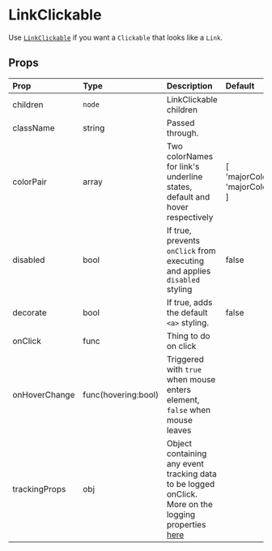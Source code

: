 # LinkClickable

Use [`LinkClickable`](https://github.com/zakness/birchbox-gitbook/tree/1ad9356b440d8ffd191f6222475ef6f0c15444b0/src/components/LinkClickable/index.js) if you want a `Clickable` that looks like a `Link`.

## Props

| Prop | Type | Description | Default |
| :--- | :--- | :--- | :--- |
| children | `node` | LinkClickable children |  |
| className | string | Passed through. |  |
| colorPair | array | Two colorNames for link's underline states, default and hover respectively | \[ 'majorColorDark', 'majorColorLight' \] |
| disabled | bool | If true, prevents `onClick` from executing and applies `disabled` styling | false |
| decorate | bool | If true, adds the default `<a>` styling. | false |
| onClick | func | Thing to do on click |  |
| onHoverChange | func\(hovering:bool\) | Triggered with `true` when mouse enters element, `false` when mouse leaves |  |
| trackingProps | obj | Object containing any event tracking data to be logged onClick. More on the logging properties [here](../utils/logging.md) |  |

